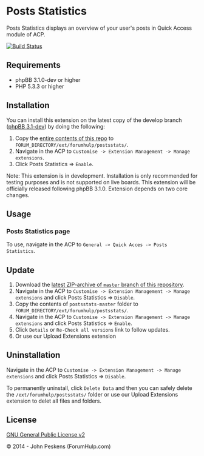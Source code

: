 Posts Statistics
===========

Posts Statistics displays an overview of your user's posts in Quick Access module of ACP.

[![Build Status](https://travis-ci.org/ForumHulp/postsstats.svg?branch=master)](https://travis-ci.org/ForumHulp/postsstats)

## Requirements
* phpBB 3.1.0-dev or higher
* PHP 5.3.3 or higher

## Installation
You can install this extension on the latest copy of the develop branch ([phpBB 3.1-dev](https://github.com/phpbb/phpbb3)) by doing the following:

1. Copy the [entire contents of this repo](https://github.com/ForumHulp/postsstats/archive/master.zip) to `FORUM_DIRECTORY/ext/forumhulp/postsstats/`.
2. Navigate in the ACP to `Customise -> Extension Management -> Manage extensions`.
3. Click Posts Statistics => `Enable`.

Note: This extension is in development. Installation is only recommended for testing purposes and is not supported on live boards. This extension will be officially released following phpBB 3.1.0. Extension depends on two core changes.

## Usage
### Posts Statistics page
To use, navigate in the ACP to `General -> Quick Acces -> Posts Statistics`.


## Update
1. Download the [latest ZIP-archive of `master` branch of this repository](https://github.com/ForumHulp/postsstats/archive/master.zip).
2. Navigate in the ACP to `Customise -> Extension Management -> Manage extensions` and click Posts Statistics => `Disable`.
3. Copy the contents of `postsstats-master` folder to `FORUM_DIRECTORY/ext/forumhulp/postsstats/`.
4. Navigate in the ACP to `Customise -> Extension Management -> Manage extensions` and click Posts Statistics => `Enable`.
5. Click `Details` or `Re-Check all versions` link to follow updates.
6. Or use our Upload Extensions extension

## Uninstallation
Navigate in the ACP to `Customise -> Extension Management -> Manage extensions` and click Posts Statistics => `Disable`.

To permanently uninstall, click `Delete Data` and then you can safely delete the `/ext/forumhulp/postsstats/` folder or use our Upload Extensions extension to delet all files and folders.

## License
[GNU General Public License v2](http://opensource.org/licenses/GPL-2.0)

© 2014 - John Peskens (ForumHulp.com)
